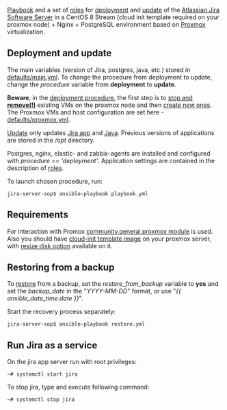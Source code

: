 [Playbook](playbook.yml) and a set of [roles](roles) for [deployment](deployment.yml) and [update](update.yml) of the [Atlassian Jira Software Server](https://www.atlassian.com/software/jira/download-journey) in a CentOS 8 Stream (cloud init template required on your proxmox node) + Nginx + PostgreSQL environment based on [Proxmox](https://www.proxmox.com) virtualization.

## Deployment and update

The main variables (version of Jira, postgres, java, etc.) stored in [defaults/main.yml](defaults/main.yml). To change the procedure from deployment to update, change the _procedure_ variable from **deployment** to **update**.

**Beware**, in the [deployment procedure](deployment.yml), the first step is to [stop and **remove(!)**](cleanup-vms.yml) existing VMs on the proxmox node and then [create new ones](create-vms.yml). The Proxmox VMs and host configuration are set here - [defaults/proxmox.yml](defaults/proxmox.yml).

[Update](update.yml) only updates [Jira app](roles/jira) and [Java](roles/java).
Previous versions of applications are stored in the _/opt_ directory.

Postgres, nginx, elastic- and zabbix-agents are installed and configured with _procedure == 'deployment'_. Application settings are contained in the description of [roles](roles/).

To launch chosen procedure, run:

```
jira-server-sop$ ansible-playbook playbook.yml
```

## Requirements

For interaction with Promox [community.general.proxmox module](https://docs.ansible.com/ansible/latest/collections/community/general/proxmox_module.html) is used.
Also you should have [cloud-init template image](https://pve.proxmox.com/wiki/Cloud-Init_Support) on your proxmox server, with [resize disk option](https://stafwag.github.io/blog/blog/2019/03/03/howto-use-centos-cloud-images-with-cloud-init) available on it.

## Restoring from a backup

To [restore](restore.yml) from a backup, set the _restore_from_backup_ variable to **yes** and set the _backup_date_ in the "_YYYY-MM-DD_" format, or use "_{{ ansible_date_time.date }}_".

Start the recovery process separately:

```
jira-server-sop$ ansible-playbook restore.yml
```

## Run Jira as a service

On the jira app server run with root privileges:

```
~# systemctl start jira
```

To stop jira, type and execute following command:

```
~# systemctl stop jira
```
